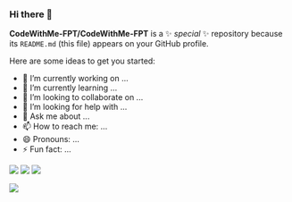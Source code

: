 ### Hi there 👋


**CodeWithMe-FPT/CodeWithMe-FPT** is a ✨ _special_ ✨ repository because its `README.md` (this file) appears on your GitHub profile.

Here are some ideas to get you started:

- 🔭 I’m currently working on ...
- 🌱 I’m currently learning ...
- 👯 I’m looking to collaborate on ...
- 🤔 I’m looking for help with ...
- 💬 Ask me about ...
- 📫 How to reach me: ...
- 😄 Pronouns: ...
- ⚡ Fun fact: ...


![](http://github-profile-summary-cards.vercel.app/api/cards/repos-per-language?username=CodeWithMe-FPT&theme=dracula)
![](http://github-profile-summary-cards.vercel.app/api/cards/most-commit-language?username=CodeWithMe-FPT&theme=moonlight)
![](http://github-profile-summary-cards.vercel.app/api/cards/stats?username=CodeWithMe-FPT&theme=moonlight)

![](https://komarev.com/ghpvc/?username=CodeWithMe-FPT&color=green)



